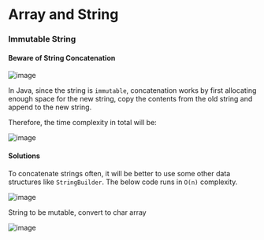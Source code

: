 # Array and String

### Immutable String

#### Beware of String Concatenation

![image](https://user-images.githubusercontent.com/35042430/209711554-1943c026-bcc5-4644-98e4-390f3344b1e2.png)

In Java, since the string is ```immutable```, concatenation works by first allocating enough space for the new string, copy the contents from the old string and append to the new string.

Therefore, the time complexity in total will be:

![image](https://user-images.githubusercontent.com/35042430/209711589-fb1d8c28-9a00-42b5-964d-599d1dbd44c8.png)

#### Solutions

To concatenate strings often, it will be better to use some other data structures like ```StringBuilder```. The below code runs in ```O(n)``` complexity.

![image](https://user-images.githubusercontent.com/35042430/209711635-dd26308d-4f07-4f6a-af9d-15e1010ab5bf.png)

String to be mutable, convert to char array

![image](https://user-images.githubusercontent.com/35042430/209711718-1ec73b82-10b4-4543-b72b-280cd1151fb0.png)
